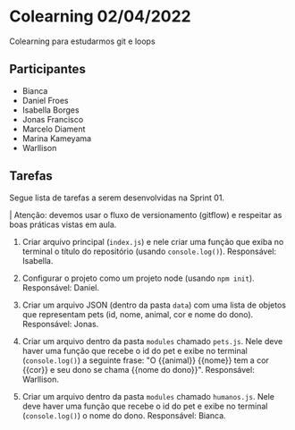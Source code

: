 # Colearning 02/04/2022

Colearning para estudarmos git e loops

## Participantes

* Bianca
* Daniel Froes
* Isabella Borges
* Jonas Francisco
* Marcelo Diament
* Marina Kameyama
* Warllison

## Tarefas

Segue lista de tarefas a serem desenvolvidas na Sprint 01.

| Atenção: devemos usar o fluxo de versionamento (gitflow) e respeitar as boas práticas vistas em aula.

1. Criar arquivo principal (`index.js`) e nele criar uma função que exiba no terminal o título do repositório (usando `console.log()`).
Responsável: Isabella.

2. Configurar o projeto como um projeto node (usando `npm init`).
Responsável: Daniel.

3. Criar um arquivo JSON (dentro da pasta `data`) com uma lista de objetos que representam pets (id, nome, animal, cor e nome do dono).
Responsável: Jonas.

4. Criar um arquivo dentro da pasta `modules` chamado `pets.js`. Nele deve haver uma função que recebe o id do pet e exibe no terminal (`console.log()`) a seguinte frase: "O {{animal}} {{nome}} tem a cor {{cor}} e seu dono se chama {{nome do dono}}".
Responsável: Warllison.

5. Criar um arquivo dentro da pasta `modules` chamado `humanos.js`. Nele deve haver uma função que recebe o id do pet e exibe no terminal (`console.log()`) o nome do dono.
Responsável: Bianca.
